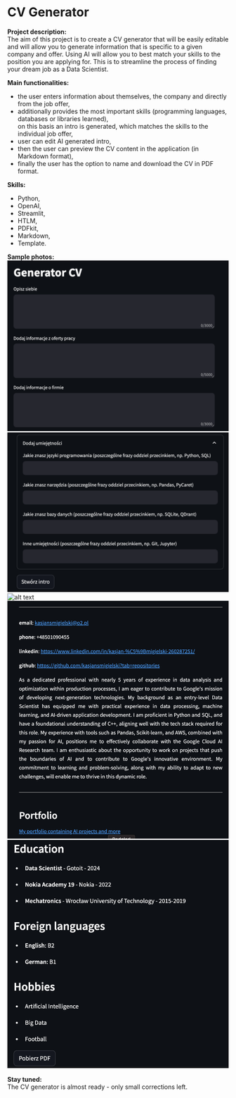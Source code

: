 # CV Generator


**Project description:**<br>
The aim of this project is to create a CV generator that will be easily editable and will allow you to generate information that is specific to a given company and offer. Using AI will allow you to best match your skills to the position you are applying for. This is to streamline the process of finding your dream job as a Data Scientist.<br>

**Main functionalities:**<br>
- the user enters information about themselves, the company and directly from the job offer,<br>
- additionally provides the most important skills (programming languages, databases or libraries learned),<br>
on this basis an intro is generated, which matches the skills to the individual job offer,<br>
- user can edit AI generated intro,<br>
- then the user can preview the CV content in the application (in Markdown format),<br>
- finally the user has the option to name and download the CV in PDF format.

**Skills:**<br>
- Python,<br>
- OpenAI,<br>
- Streamlit,<br>
- HTLM,<br>
- PDFkit,<br>
- Markdown,<br>
- Template.


**Sample photos:**<br>
![alt text](<Zrzut ekranu 2024-11-17 o 22.57.40.png>)
![alt text](<Zrzut ekranu 2024-11-17 o 22.57.57.png>)
![alt text](edit_intro.png)
![alt text](<Zrzut ekranu 2024-11-17 o 23.00.55.png>)
![alt text](<Zrzut ekranu 2024-11-17 o 23.01.16.png>)



**Stay tuned:**<br>
The CV generator is almost ready - only small corrections left.